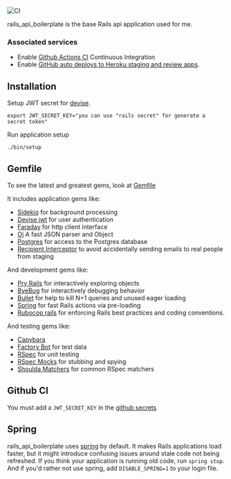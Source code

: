 ![CI](https://github.com/gbrlmrllo/rails_api_boilerplate/workflows/CI/badge.svg)

rails_api_boilerplate is the base Rails api application used for me.

### Associated services

* Enable [Github Actions CI](https://help.github.com/en/actions/building-and-testing-code-with-continuous-integration/setting-up-continuous-integration-using-github-actions) Continuous Integration
* Enable [GitHub auto deploys to Heroku staging and review
    apps](https://dashboard.heroku.com/apps/chatops-events-staging/deploy/github).

## Installation

Setup JWT secret for [devise](https://github.com/gbrlmrllo/rails_api_boilerplate/blob/master/config/initializers/devise.rb#L302).

```
export JWT_SECRET_KEY="you can use "rails secret" for generate a secret token"
```

Run application setup

```
./bin/setup
```

## Gemfile

To see the latest and greatest gems, look at
[Gemfile](https://github.com/gbrlmrllo/rails_api_boilerplate/blob/master/Gemfile)

It includes application gems like:

* [Sidekiq](https://github.com/mperham/sidekiq) for background
  processing
* [Devise jwt](https://github.com/waiting-for-dev/devise-jwt) for user authentication
* [Faraday](https://github.com/lostisland/faraday) for http client interface
* [Oj](http://www.ohler.com/oj/) A fast JSON parser and Object
* [Postgres](https://github.com/ged/ruby-pg) for access to the Postgres database
* [Recipient Interceptor](https://github.com/croaky/recipient_interceptor) to
  avoid accidentally sending emails to real people from staging
  
And development gems like:

* [Pry Rails](https://github.com/rweng/pry-rails) for interactively exploring
  objects
* [ByeBug](https://github.com/deivid-rodriguez/byebug) for interactively
  debugging behavior
* [Bullet](https://github.com/flyerhzm/bullet) for help to kill N+1 queries and
  unused eager loading
* [Spring](https://github.com/rails/spring) for fast Rails actions via
  pre-loading
* [Rubocop rails](https://github.com/rubocop-hq/rubocop-rails) for enforcing Rails best practices and coding conventions.

And testing gems like:

* [Capybara](https://github.com/jnicklas/capybara)
* [Factory Bot](https://github.com/thoughtbot/factory_bot) for test data
* [RSpec](https://github.com/rspec/rspec) for unit testing
* [RSpec Mocks](https://github.com/rspec/rspec-mocks) for stubbing and spying
* [Shoulda Matchers](https://github.com/thoughtbot/shoulda-matchers) for common
  RSpec matchers

## Github CI

You must add a `JWT_SECRET_KEY` in the [github secrets](https://help.github.com/es/actions/configuring-and-managing-workflows/creating-and-storing-encrypted-secrets)

## Spring

rails_api_boilerplate uses [spring](https://github.com/rails/spring) by default.
It makes Rails applications load faster, but it might introduce confusing issues
around stale code not being refreshed.
If you think your application is running old code, run `spring stop`.
And if you'd rather not use spring, add `DISABLE_SPRING=1` to your login file.
